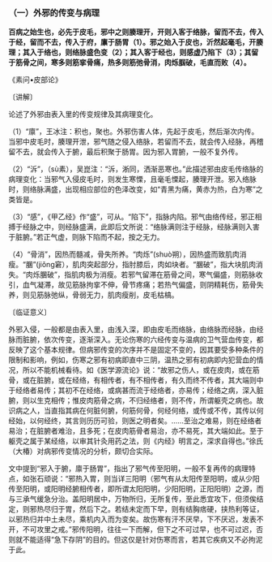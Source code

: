 ### （一）外邪的传变与病理

**百病之始生也，必先于皮毛，邪中之则腠理开，开则入客于络脉，留而不去，传入于经，留而不去，传入于府，廪于肠胃（1）。邪之始入于皮也，沂然起毫毛，开腠理；其入于络也，则络脉盛色变（2）；其入客于经也，则感虚乃陷下（3）；其留于筋骨之间，寒多则筋挛骨痛，热多则筋弛骨消，肉烁腘破，毛直而败（4）。**

​《素问•皮部论》

〔讲解〕

论述了外邪由表入里的传变规律及其病理变化。

（1）“廪”，王冰注：积也，聚也。外邪伤害人体，先起于皮毛，然后渐次内传。当邪中皮毛时，腠理开泄，邪气随之侵入络脉，若留而不去，就会传入经脉，再稽留不去，就会传入于腑，最后积聚于肠胃。因为邪入胃腑，一般不复外传。

（2）“泝”，（sù素），吴崑注：“泝，淅同，洒渐恶寒也。”此描述邪由皮毛传络脉的病理变化：当邪气入侵皮毛时，则发生寒慄，且毫毛慄起，腠理开泄。邪入络脉时，则络脉满盛，出现相应部位的色泽改变，如“青黑为痛，黄赤为热，白为寒”之类皆是。

（3）“感”，《甲乙经》作“盛”，可从。“陷下”，指脉内陷。邪气由络传经，邪正相搏于经脉之中，则经脉盛满，此即后文所说：“络脉满则注于经脉，经脉满则入害于脏腑。”若正气虚，则脉下陷而不起，按之无力。

（4）“骨消”，因热而髓减，骨失所养。“肉烁”(shuò朔），因热盛而致肌肉消瘦。“䐃”(jiǒng窘），肌肉突起部分，指肘膝后，肉如块者。“䐃破”，指大块肌肉消失。“肉烁䐃破”，指肌肉极为消瘦。若邪气留滞在筋骨之间，寒气偏盛，则筋脉收引，血气凝滞，故见筋脉拘挛不伸，骨节疼痛；若热气偏盛，则阴精耗伤，筋骨失养，则见筋脉弛纵，骨弱无力，肌肉瘦削，皮毛枯槁。

〔临证意义〕

外邪入侵，一般都是由表入里，由浅入深，即由皮毛而络脉，由络脉而经脉，由经脉而脏腑，依次传变，逐渐深入。无论伤寒的六经传变与温病的卫气营血传变，都反映了这个基本规律。但病邪传变的次序并不是固定不变的，因其要受多种条件的限制和影响，例如，伤寒之邪有初病即直中三阴，温热之邪有初病即内犯营血的情况，所以不能机械看待。如《医学源流论》说：“故邪之伤人，或在皮肉，或在筋骨，或在脏腑，或在经络，有相传者，有不相传者，有久而终不传者，其大端则中于经络者易传；其初不在经络，或病甚而流于经络者，亦易传；经络之病，深入脏腑，则以生克相传；惟皮肉筋骨之病，不归经络者，则不传，所谓躯壳之病也。故识病之人，当直指其病在何脏何腑，何筋何骨，何经何络，或传或不传，其传以何经始，以何经终，其言则历历可验，则医之明者矣。……至治之难易，则在经络者易治；在脏腑者难治，且多死；在皮肉筋骨者易治，亦不易死，其大端如此。至于躯壳之属于某经络，以审其针灸用药之法，则《内经》明言之，深求自得也。”徐氏（大椿）对病邪传变情况的分析，颇切合实际。

文中提到“邪入于腑，廪于肠胃”，指出了邪气传至阳明，一般不复再传的病理特点，如张石顽说：“邪热入胃，则当详三阳明（邪气有从太阳传至阳明，或从少阳传至阳明，或阳明经腑相传者，即所谓太阳阳明，少阳阳明，正阳阳明）之源，而与三承气缓急分治。盖阳明居中，万物所归，无所复传，至此悉宜攻下，但须俟结定，则邪热尽归于胃，然后下之。若结未定而下早，则有结胸痞硬，挟热利等证，以邪热归并中土未尽，乘机内入而为变矣。故伤寒有汗不厌早，下不厌迟，发表不开，不可攻里之戒。”邪传阳明，往往一下而解，但下之不可过早，也不可过迟，否则就不能适得“急下存阴”的目的。但这仅是针对伤寒而言，若其它疾病又不必拘泥于此。

